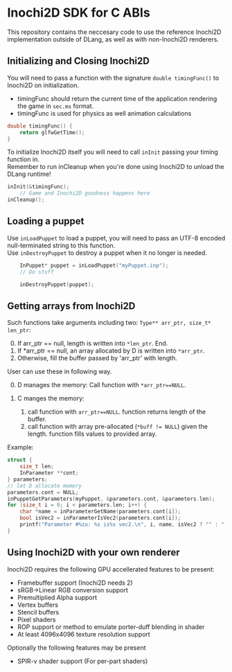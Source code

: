 # Inochi2D SDK for C ABIs
This repository contains the neccesary code to use the reference Inochi2D implementation outside of DLang, as well as with non-Inochi2D renderers.


## Initializing and Closing Inochi2D
You will need to pass a function with the signature `double timingFunc()` to Inochi2D on initialization.  
 * timingFunc should return the current time of the application rendering the game in `sec.ms` format.
 * timingFunc is used for physics as well animation calculations

```c
double timingFunc() {
    return glfwGetTime();
}
```

To initialize Inochi2D itself you will need to call `inInit` passing your timing function in.  
Remember to run inCleanup when you're done using Inochi2D to unload the DLang runtime!

```c
inInit(&timingFunc);
    // Game and Inochi2D goodness happens here
inCleanup();
```

## Loading a puppet
Use `inLoadPuppet` to load a puppet, you will need to pass an UTF-8 encoded null-terminated string to this function.  
Use `inDestroyPuppet` to destroy a puppet when it no longer is needed.

```c
    InPuppet* puppet = inLoadPuppet("myPuppet.inp");
    // Do stuff

    inDestroyPuppet(puppet);
```

## Getting arrays from Inochi2D

Such functions take arguments including two: `Type** arr_ptr, size_t* len_ptr`:

0) If arr_ptr == null, length is written into `*len_ptr`. End.
1) If *arr_ptr == null, an array allocated by D is written into `*arr_ptr`.
2) Otherwise, fill the buffer passed by 'arr_ptr' with length.

User can use these in following way.

0) D manages the memory: Call function with `*arr_ptr==NULL`.
1) C manges the memory:
    
    1) call function with `arr_ptr==NULL`. function returns length of the buffer.
    2) call function with array pre-allocated (`*buff != NULL`) given the length. function fills values to provided array.
    
Example:

```c
struct {
    size_t len;
    InParameter **cont;
} parameters;
// let D allocate memory
parameters.cont = NULL;
inPuppetGetParameters(myPuppet, &parameters.cont, &parameters.len);
for (size_t i = 0; i < parameters.len; i++) {
    char *name = inParameterGetName(parameters.cont[i]);
    bool isVec2 = inParameterIsVec2(parameters.cont[i]);
    printf("Parameter #%zu: %s is%s vec2.\n", i, name, isVec2 ? "" : " not");
}
```

## Using Inochi2D with your own renderer
Inochi2D requires the following GPU accellerated features to be present:
 * Framebuffer support (Inochi2D needs 2)
 * sRGB->Linear RGB conversion support
 * Premultiplied Alpha support
 * Vertex buffers
 * Stencil buffers
 * Pixel shaders
 * ROP support or method to emulate porter-duff blending in shader
 * At least 4096x4096 texture resolution support

Optionally the following features may be present  
 * SPIR-v shader support (For per-part shaders)


